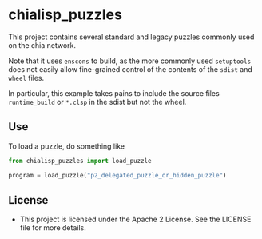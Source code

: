 # chialisp_puzzles

This project contains several standard and legacy puzzles commonly used on the chia network.

Note that it uses `enscons` to build, as the more commonly used `setuptools` does not easily allow fine-grained control of the contents of the `sdist` and `wheel` files.

In particular, this example takes pains to include the source files `runtime_build` or `*.clsp` in the sdist but not the wheel.

## Use

To load a puzzle, do something like

```python
from chialisp_puzzles import load_puzzle

program = load_puzzle("p2_delegated_puzzle_or_hidden_puzzle")
```

## License
- This project is licensed under the Apache 2 License. See the LICENSE file for more details.
